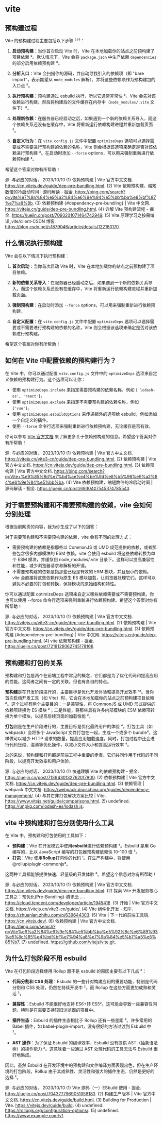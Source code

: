 # vite

## 预构建过程

Vite 的预构建过程主要包括以下步骤 ²³⁵：

1. **启动预构建**：当你首次启动 Vite 时，Vite 在本地加载你的站点之前预构建了项目依赖 ²。默认情况下，Vite 会将 `package.json` 中生产依赖 `dependencies` 的部分启用依赖预构建 ³。

2. **分析入口**：Vite 会扫描你的源码，并自动寻找引入的依赖项（即 "bare import"，表示期望从 `node_modules` 解析），并将这些依赖项作为预构建包的入口点 ⁵。

3. **执行预构建**：预构建通过 esbuild 执行，所以它通常非常快 ⁵。Vite 会先对该依赖进行构建，然后将构建后的文件缓存在内存中（`node_modules/.vite` 文件下）³。

4. **处理新依赖**：在服务器已经启动之后，如果遇到一个新的依赖关系导入，而这个依赖关系还没有在缓存中，Vite 将重新运行依赖构建进程并重新加载页面 ⁵。

5. **自定义行为**：在 `vite.config.js` 文件中配置 `optimizeDeps` 选项可以选择需要或不需要进行预构建的依赖的名称，Vite 则会根据该选项来确定是否对该依赖进行预构建 ³。在启动时添加 `--force` options，可以用来强制重新进行依赖预构建 ³。

希望这个答案对你有所帮助！

源: 与必应的对话， 2023/10/10
(1) 依赖预构建 | Vite 官方中文文档. https://cn.vitejs.dev/guide/dep-pre-bundling.html.
(2) Vite 依赖预构建，缩短数倍的冷启动时间 | 源码解读 - 掘金. https://bing.com/search?q=vite%e7%9a%84%e9%a2%84%e6%9e%84%e5%bb%ba%e8%bf%87%e7%a8%8b.
(3) 依赖预构建 {#dependency-pre-bundling} | Vite 中文网. https://vitejs.cn/guide/dep-pre-bundling.html.
(4) 详解 Vite 预构建流程 - 掘金. https://juejin.cn/post/7090201071464742949.
(5) Vite 原理学习之按需编译\_vite/client-CSDN 博客. https://blog.csdn.net/s1879046/article/details/122180170.

## 什么情况执行预构建

Vite 会在以下情况下执行预构建：

1. **首次启动**：当你首次启动 Vite 时，Vite 在本地加载你的站点之前预构建了项目依赖。

2. **新的依赖关系导入**：在服务器已经启动之后，如果遇到一个新的依赖关系导入，而这个依赖关系还没有在缓存中，Vite 将重新运行依赖构建进程并重新加载页面。

3. **强制预构建**：在启动时添加 `--force` options，可以用来强制重新进行依赖预构建。

4. **自定义配置**：在 `vite.config.js` 文件中配置 `optimizeDeps` 选项可以选择需要或不需要进行预构建的依赖的名称，Vite 则会根据该选项来确定是否对该依赖进行预构建。

希望这个答案对你有所帮助！

## 如何在 Vite 中配置依赖的预构建行为？

在 Vite 中，你可以通过配置 `vite.config.js` 文件中的 `optimizeDeps` 选项来自定义依赖的预构建行为。这个选项可以让你：

- 使用 `optimizeDeps.include` 来指定需要预构建的依赖名称，例如 `['lodash-es', 'react']`。
- 使用 `optimizeDeps.exclude` 来指定不需要预构建的依赖名称，例如 `['vue']`。
- 使用 `optimizeDeps.esbuildOptions` 来传递额外的选项给 esbuild，例如添加一个自定义的插件。
- 使用 `--force` 命令行选项来强制重新进行依赖预构建，无论缓存是否有效。

你可以参考 [Vite 官方文档](^1^) 来了解更多关于依赖预构建的信息。希望这个答案对你有所帮助！

源: 与必应的对话， 2023/10/10
(1) 依赖预构建 | Vite 官方中文文档. https://vitejs.cn/vite3-cn/guide/dep-pre-bundling.html.
(2) 依赖预构建 | Vite 官方中文文档. https://cn.vitejs.dev/guide/dep-pre-bundling.html.
(3) 依赖预构建 | Vite 官方中文文档. https://bing.com/search?q=Vite+%e9%85%8d%e7%bd%ae%e4%be%9d%e8%b5%96%e9%a2%84%e6%9e%84%e5%bb%ba.
(4) Vite 依赖预构建，缩短数倍的冷启动时间 | 源码解读 - 掘金. https://juejin.cn/post/6930407545374785543.

## 对于需要预构建和不需要预构建的依赖，vite 会如何分别处理

根据当前网页的内容，我为你生成了以下的回答：

对于需要预构建和不需要预构建的依赖，vite 会有不同的处理方式：

- 需要预构建的依赖是指那些以 CommonJS 或 UMD 规范提供的依赖，或者那些包含很多内部模块的 ESM 依赖。vite 会使用 esbuild 将这些依赖转换为单个 ESM 模块，并缓存到 node_modules/.vite 目录下。这样可以提高兼容性和性能，减少浏览器请求和解析的开销。
- 不需要预构建的依赖是指那些已经是有效的 ESM 模块，并且很小的依赖。vite 会直接将这些依赖作为原生 ES 模块加载，让浏览器处理它们。这样可以避免不必要的打包和转换，保持模块的原始结构和特性。

你可以通过配置 optimizeDeps 选项来自定义哪些依赖需要或不需要预构建。你也可以使用 --force 命令行选项来强制重新进行依赖预构建。希望这个答案对你有所帮助！

源: 与必应的对话， 2023/10/10
(1) 依赖预构建 | Vite 官方中文文档. https://vitejs.cn/vite3-cn/guide/dep-pre-bundling.html.
(2) 依赖预构建 | Vite 官方中文文档. https://cn.vitejs.dev/guide/dep-pre-bundling.html.
(3) 依赖预构建 {#dependency-pre-bundling} | Vite 中文网. https://vitejs.cn/guide/dep-pre-bundling.html.
(4) vite 依赖预构建 - 掘金. https://juejin.cn/post/7218129062745178168.

## 预构建和打包的关系

预构建和打包是两个在前端工程中常见的概念，它们都是为了优化代码和提高应用的性能。这两者之间有一定的关联，但也有各自的特点。

**预构建**是在开发阶段进行的，主要目标是优化开发体验和提高开发效率 ¹²。当你首次启动开发工具（如 Vite）时，它会在本地加载你的站点之前预构建项目依赖 ²。这个过程有两个主要目的：一是兼容性，将 CommonJS 或 UMD 形式提供的依赖项转换为 ES 模块 ²；二是性能，将那些具有许多内部模块的 ESM 依赖项转换为单个模块，以提高后续页面的加载性能 ²。

**打包**则是在生产阶段进行的，主要目标是优化最终用户的体验 ⁴。打包工具（如 webpack）会将多个 JavaScript 文件打包在一起，生成一个或多个 bundle⁴。这样做可以减少 HTTP 请求的数量，提高应用加载速度。同时，打包过程中还会进行代码压缩、混淆等优化操作，以减小文件大小和提高运行效率 ⁴。

总的来说，预构建和打包都是前端工程中重要的步骤，它们共同作用于代码的不同阶段，以提高开发效率和用户体验。

源: 与必应的对话， 2023/10/10
(1) 快速理解 Vite 的依赖预构建 - 掘金. https://juejin.cn/post/7139430132762017800.
(2) 依赖预构建 | Vite 官方中文文档. https://cn.vitejs.dev/guide/dep-pre-bundling.html.
(3) 依赖管理 | webpack 中文文档. https://webpack.docschina.org/guides/dependency-management/.
(4) 与其它非打包解决方案比较 | Vite. https://www.vitejs.net/guide/comparisons.html.
(5) undefined. https://unpkg.com/lodash-es/lodash.js.

## vite 中预构建和打包分别使用什么工具

在 Vite 中，预构建和打包使用的工具如下：

- **预构建**：Vite 在开发模式中使用**esbuild**进行依赖预构建 ⁴。Esbuild 是用 Go 编写的，比以 JavaScript 编写的打包器预构建依赖快 10-100 倍 ⁵。
- **打包**：Vite 使用**Rollup**打包你的代码 ¹。在生产构建中，将使用@rollup/plugin-commonjs⁴。

这两种工具都能够提供快速、轻量级的开发体验 ⁶。希望这个信息对你有所帮助！

源: 与必应的对话， 2023/10/10
(1) 依赖预构建 | Vite 官方中文文档. https://cn.vitejs.dev/guide/dep-pre-bundling.html.
(2) 探索 Vite 开发服务核心工具之：预优化(Pre-Bundling)-腾讯云 .... https://cloud.tencent.com/developer/article/1945418.
(3) 开始 | Vite 官方中文文档. https://vitejs.cn/vite3-cn/guide/.
(4) Vite 组件化开发 - 知乎. https://zhuanlan.zhihu.com/p/639644303.
(5) Vite | 下一代的前端工具链. https://cn.vitejs.dev/.
(6) 依赖预构建 | Vite 官方中文文档. https://bing.com/search?q=Vite%e9%a2%84%e6%9e%84%e5%bb%ba%e5%92%8c%e6%89%93%e5%8c%85%e4%bd%bf%e7%94%a8%e7%9a%84%e5%b7%a5%e5%85%b7.
(7) undefined. https://github.com/vitejs/vite.git.

## 为什么打包阶段不用 esbuild

Vite 在打包阶段选择使用 Rollup 而不是 esbuild 的原因主要有以下几点 ²：

- **代码分割和 CSS 处理**：Esbuild 的一些针对构建应用的重要功能，特别是代码分割和 CSS 处理，仍然在持续开发中 ²。而 Rollup 在这些方面更加成熟和灵活 ²。

- **兼容性**：Esbuild 不能很好地支持 ES6+转 ES5²。这可能会导致一些兼容性问题，特别是在需要支持较旧浏览器的项目中。

- **插件生态**：Esbuild 的插件生态相比于 Rollup 还有一些差距 ²。许多常用的 Babel 插件，如 babel-plugin-import，没有很好的方法过渡到 Esbuild 中 ²。

- **AST 操作**：为了保证 Esbuild 的编译效率，Esbuild 没有提供 AST（抽象语法树）的操作能力 ²。这意味着一些通过 AST 处理代码的工具无法与 Esbuild 很好地集成。

因此，虽然 Esbuild 在开发环境中的预构建和文件编译方面表现出色，但在生产环境的打包阶段，Rollup 由于其成熟性、灵活性和强大的插件生态，仍然是更好的选择 ²。

源: 与必应的对话， 2023/10/10
(1) Vite 源码（一）ESbuild 使用 - 掘金. https://juejin.cn/post/7043777969051058183.
(2) 构建生产版本 | Vite 官方中文文档. https://cn.vitejs.dev/guide/build.html.
(3) Building for Production | Vite. https://vitejs.dev/guide/build.
(4) undefined. https://rollupjs.org/configuration-options/.
(5) undefined. https://www.example.com/v1.
